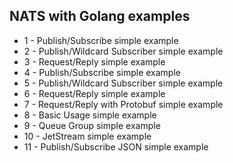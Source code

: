 ## NATS with Golang examples

- 1 - Publish/Subscribe simple example
- 2 - Publish/Wildcard Subscriber simple example
- 3 - Request/Reply simple example
- 4 - Publish/Subscribe simple example
- 5 - Publish/Wildcard Subscriber simple example
- 6 - Request/Reply simple example
- 7 - Request/Reply with Protobuf simple example
- 8 - Basic Usage simple example
- 9 - Queue Group simple example
- 10 - JetStream simple example
- 11 - Publish/Subscribe JSON simple example

